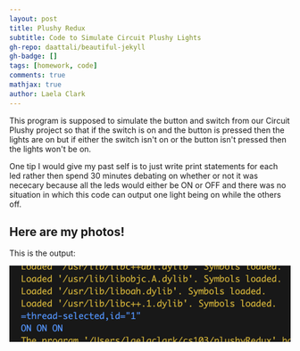 ```yaml
---
layout: post
title: Plushy Redux
subtitle: Code to Simulate Circuit Plushy Lights
gh-repo: daattali/beautiful-jekyll
gh-badge: []
tags: [homework, code]
comments: true
mathjax: true
author: Laela Clark
---
```


This program is supposed to simulate the button and switch from our Circuit Plushy project so that if the switch is on and the button is pressed then the lights are on but if either the switch isn't on or the button isn't pressed then the lights won't be on.

One tip I would give my past self is to just write print statements for each led rather then spend 30 minutes debating on whether or not it was nececary because all the leds would either be ON or OFF and there was no situation in which this code can output one light being on while the others off.

## Here are my photos!


This is the output:

![Front](/assets/img/PlushyRedux.png)
